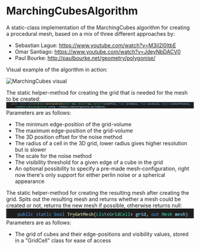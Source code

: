 # MarchingCubesAlgorithm
A static-class implementation of the MarchingCubes algorithm for creating a procedural mesh, based on a mix of three different approaches by:
* Sebastian Lague: https://www.youtube.com/watch?v=M3iI2l0ltbE
* Omar Santiago: https://www.youtube.com/watch?v=JdeyNbDACV0
* Paul Bourke: http://paulbourke.net/geometry/polygonise/

Visual example of the algorithm in action:

![MarchingCubes visual](/images/MarchingCubes_Showcase.gif)

The static helper-method for creating the grid that is needed for the mesh to be created:
![Creating marching grid](/images/marchingCubes-grid-creation.png)
Parameters are as follows:
* The minimum edge-position of the grid-volume
* The maximum edge-position of the grid-volume
* The 3D position offset for the noise method
* The radius of a cell in the 3D grid, lower radius gives higher resolution but is slower
* The scale for the noise method
* The visibility threshold for a given edge of a cube in the grid
* An optional possibility to specify a pre-made mesh-configuration, right now there's only support for either perlin noise or a spherical appearance

The static helper-method for creating the resulting mesh after creating the grid. Spits out the resulting mesh and returns whether a mesh could be created or not, returns the new mesh if possible, otherwise returns null:
![Creating marching mesh](/images/marchingCubes-getting-mesh.png)
Parameters are as follows:
* The grid of cubes and their edge-positions and visibility values, stored in a "GridCell" class for ease of access
